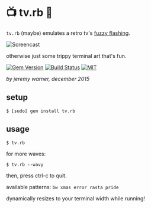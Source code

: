 # :tv: tv.rb :gem:

`tv.rb` (maybe) emulates a retro tv's [fuzzy flashing](https://www.youtube.com/watch?v=4YKpBYo61Cs).

![Screencast](http://i.imgur.com/i2ZUpYh.gif)

otherwise just some trippy terminal art that's fun.

[![Gem Version](https://badge.fury.io/rb/tv.rb.svg)](https://badge.fury.io/rb/tv.rb)
[![Build Status](https://travis-ci.org/jeremywrnr/tv.rb.svg?branch=master)](https://travis-ci.org/jeremywrnr/tv.rb)
[![MIT](https://img.shields.io/npm/l/alt.svg?style=flat)](http://jeremywrnr.com/mit-license)

*by jeremy warner, december 2015*


## setup

    $ [sudo] gem install tv.rb

## usage

    $ tv.rb

for more waves:

    $ tv.rb --wavy

then, press ctrl-c to quit.

available patterns: `bw xmas error rasta pride`

dynamically resizes to your terminal width while running!
